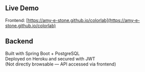 ## Live Demo
Frontend: [https://amy-e-stone.github.io/colorlab](https://amy-e-stone.github.io/colorlab)

## Backend
Built with Spring Boot + PostgreSQL  
Deployed on Heroku and secured with JWT  
(Not directly browsable — API accessed via frontend)
